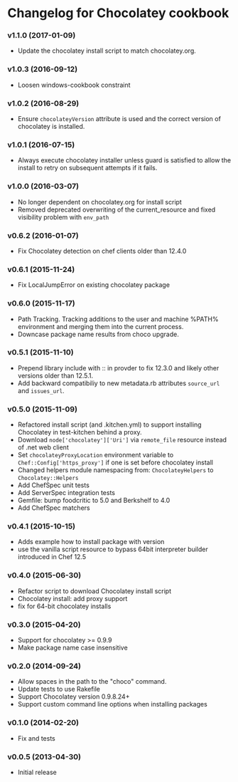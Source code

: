 # Changelog for Chocolatey cookbook

### v1.1.0 (2017-01-09)

* Update the chocolatey install script to match chocolatey.org.

### v1.0.3 (2016-09-12)

* Loosen windows-cookbook constraint

### v1.0.2 (2016-08-29)

* Ensure `chocolateyVersion` attribute is used and the correct version of chocolatey is installed.

### v1.0.1 (2016-07-15)

* Always execute chocolatey installer unless guard is satisfied to allow the install to retry on subsequent attempts if it fails.

### v1.0.0 (2016-03-07)

* No longer dependent on chocolatey.org for install script
* Removed deprecated overwriting of the current_resource and fixed visibility problem with `env_path`

### v0.6.2 (2016-01-07)

* Fix Chocolatey detection on chef clients older than 12.4.0

### v0.6.1 (2015-11-24)

* Fix LocalJumpError on existing chocolatey package

### v0.6.0 (2015-11-17)

* Path Tracking. Tracking additions to the user and machine
  %PATH% environment and merging them into the current process.
* Downcase package name results from choco upgrade.

### v0.5.1 (2015-11-10)

* Prepend library include with :: in provder to fix 12.3.0 and likely other versions older than 12.5.1.
* Add backward compatibiliy to new metadata.rb attributes `source_url` and `issues_url`.

### v0.5.0 (2015-11-09)

* Refactored install script (and .kitchen.yml) to support installing Chocolatey in test-kitchen behind a proxy.
* Download `node['chocolatey']['Uri']` via `remote_file` resource instead of .net web client
* Set `chocolateyProxyLocation` environment variable to `Chef::Config['https_proxy']` if one is set before chocolatey install
* Changed helpers module namespacing from: `ChocolateyHelpers` to `Chocolatey::Helpers`
* Add ChefSpec unit tests
* Add ServerSpec integration tests
* Gemfile: bump foodcritic to 5.0 and Berkshelf to 4.0
* Add ChefSpec matchers

### v0.4.1 (2015-10-15)

* Adds example how to install package with version
* use the vanilla script resource to bypass 64bit interpreter builder introduced in Chef 12.5

### v0.4.0 (2015-06-30)

* Refactor script to download Chocolatey install script
* Chocolatey install: add proxy support
* fix for 64-bit chocolatey installs

### v0.3.0 (2015-04-20)

* Support for chocolatey >= 0.9.9
* Make package name case insensitive

### v0.2.0 (2014-09-24)

* Allow spaces in the path to the "choco" command.
* Update tests to use Rakefile
* Support Chocolatey version 0.9.8.24+
* Support custom command line options when installing packages

### v0.1.0 (2014-02-20)

* Fix and tests

### v0.0.5 (2013-04-30)

* Initial release
